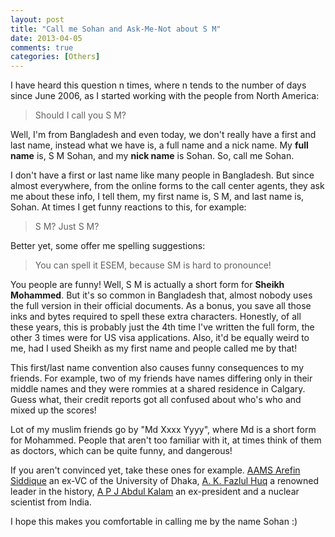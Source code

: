 ```yaml
---
layout: post
title: "Call me Sohan and Ask-Me-Not about S M"
date: 2013-04-05
comments: true
categories: [Others]
---
```


I have heard this question n times, where n tends to the number of days since June 2006, as I started working with the people from North America:

> Should I call you S M?

Well, I'm from Bangladesh and even today, we don't really have a first and last name, instead what we have is, a full name and a nick name. My __full name__ is, S M Sohan, and my __nick name__ is Sohan. So, call me Sohan.

I don't have a first or last name like many people in Bangladesh. But since almost everywhere, from the online forms to the call center agents, they ask me about these info, I tell them, my first name is, S M, and last name is, Sohan. At times I get funny reactions to this, for example:

> S M? Just S M?

Better yet, some offer me spelling suggestions:

> You can spell it ESEM, because SM is hard to pronounce!

You people are funny! Well, S M is actually a short form for __Sheikh Mohammed__. But it's so common in Bangladesh that, almost nobody uses the full version in their official documents. As a bonus, you save all those inks and bytes required to spell these extra characters. Honestly, of all these years, this is probably just the 4th time I've written the full form, the other 3 times were for US visa applications. Also, it'd be equally weird to me, had I used Sheikh as my first name and people called me by that!

This first/last name convention also causes funny consequences to my friends. For example, two of my friends have names differing only in their middle names and they were rommies at a shared residence in Calgary. Guess what, their credit reports got all confused about who's who and mixed up the scores!

Lot of my muslim friends go by "Md Xxxx Yyyy", where Md is a short form for Mohammed. People that aren't too familiar with it, at times think of them as doctors, which can be quite funny, and dangerous!

If you aren't convinced yet, take these ones for example. [AAMS Arefin Siddique](http://en.wikipedia.org/wiki/AAMS_Arefin_Siddique) an ex-VC of the University of Dhaka, [A. K. Fazlul Huq](http://en.wikipedia.org/wiki/A._K._Fazlul_Huq) a renowned leader in the history, [A P J Abdul Kalam](http://en.wikipedia.org/wiki/A._P._J._Abdul_Kalam) an ex-president and a nuclear scientist from India.

I hope this makes you comfortable in calling me by the name Sohan :)


